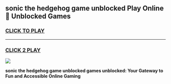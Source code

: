 
## sonic the hedgehog game unblocked Play Online 👋 Unblocked Games
<h3>
<a href="https://premium.freeplayer.one?title=sonic_the_hedgehog_game_unblocked&ref=19F">CLICK TO PLAY</a></h3>
<hr>

<h3>
<a href="https://premium.freeplayer.one?title=sonic_the_hedgehog_game_unblocked&ref=19F">CLICK 2 PLAY</a>
  
</h3>

<a href="https://premium.freeplayer.one?title=sonic_the_hedgehog_game_unblocked&ref=19F"><img src="https://clearcache.store/games.png"></a>


**sonic the hedgehog game unblocked games unblocked: Your Gateway to Fun and Accessible Online Gaming**

